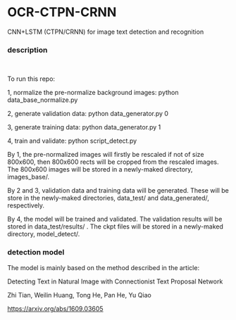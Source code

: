 # OCR-CTPN-CRNN
  
  
CNN+LSTM (CTPN/CRNN) for image text detection and recognition
  
  
### description
  
  
To run this repo:
  
1, normalize the pre-normalize background images: python data_base_normalize.py
  
2, generate validation data: python data_generator.py 0
  
3, generate training data: python data_generator.py 1
  
4, train and validate: python script_detect.py
  
By 1, the pre-normalized images will firstly be rescaled if not of size 800x600, then 800x600 rects will be cropped from the rescaled images. The 800x600 images will be stored in a newly-maked directory, images_base/.
  
By 2 and 3, validation data and training data will be generated. These will be store in the newly-maked directories, data_test/ and data_generated/, respectively.
  
By 4, the model will be trained and validated. The validation results will be stored in data_test/results/ . The ckpt files will be stored in a newly-maked directory, model_detect/.



### detection model
  
The model is mainly based on the method described in the article:
  
Detecting Text in Natural Image with Connectionist Text Proposal Network
  
Zhi Tian, Weilin Huang, Tong He, Pan He, Yu Qiao
  
https://arxiv.org/abs/1609.03605




